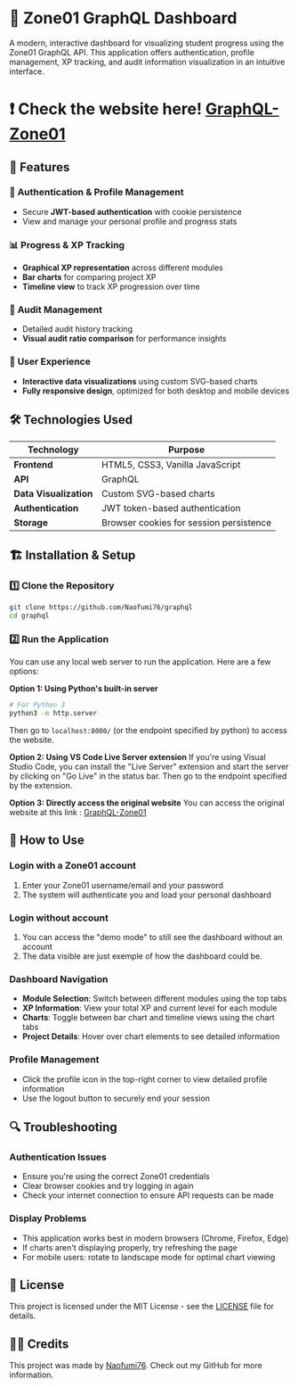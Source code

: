 # 🚀 Zone01 GraphQL Dashboard  

A modern, interactive dashboard for visualizing student progress using the Zone01 GraphQL API. This application offers authentication, profile management, XP tracking, and audit information visualization in an intuitive interface.  

# ❗ Check the website here! [GraphQL-Zone01](https://naofumi76.github.io/graphql/)

## 📌 Features  

### 🔐 **Authentication & Profile Management**  
- Secure **JWT-based authentication** with cookie persistence  
- View and manage your personal profile and progress stats  

### 📊 **Progress & XP Tracking**  
- **Graphical XP representation** across different modules  
- **Bar charts** for comparing project XP  
- **Timeline view** to track XP progression over time  

### 📑 **Audit Management**  
- Detailed audit history tracking  
- **Visual audit ratio comparison** for performance insights  

### 📱 **User Experience**  
- **Interactive data visualizations** using custom SVG-based charts  
- **Fully responsive design**, optimized for both desktop and mobile devices  

## 🛠️ Technologies Used  

| Technology | Purpose |
|------------|---------|
| **Frontend** | HTML5, CSS3, Vanilla JavaScript |
| **API** | GraphQL |
| **Data Visualization** | Custom SVG-based charts |
| **Authentication** | JWT token-based authentication |
| **Storage** | Browser cookies for session persistence |

## 🏗️ Installation & Setup  

### **1️⃣ Clone the Repository**  
```bash
git clone https://github.com/Naofumi76/graphql
cd graphql
```

### **2️⃣ Run the Application**
You can use any local web server to run the application. Here are a few options:

**Option 1: Using Python's built-in server**
```bash
# For Python 3
python3 -m http.server
```
Then go to `localhost:8000/` (or the endpoint specified by python) to access the website.

**Option 2: Using VS Code Live Server extension**
If you're using Visual Studio Code, you can install the "Live Server" extension and start the server by clicking on "Go Live" in the status bar. Then go to the endpoint specified by the extension.

**Option 3: Directly access the original website**
You can access the original website at this link :
[GraphQL-Zone01](https://naofumi76.github.io/graphql/)

## 📖 How to Use

### Login with a Zone01 account 
1. Enter your Zone01 username/email and your password
2. The system will authenticate you and load your personal dashboard

### Login without account
1. You can access the "demo mode" to still see the dashboard without an account
2. The data visible are just exemple of how the dashboard could be. 

### Dashboard Navigation
- **Module Selection**: Switch between different modules using the top tabs
- **XP Information**: View your total XP and current level for each module
- **Charts**: Toggle between bar chart and timeline views using the chart tabs
- **Project Details**: Hover over chart elements to see detailed information

### Profile Management
- Click the profile icon in the top-right corner to view detailed profile information
- Use the logout button to securely end your session

## 🔍 Troubleshooting

### Authentication Issues
- Ensure you're using the correct Zone01 credentials
- Clear browser cookies and try logging in again
- Check your internet connection to ensure API requests can be made

### Display Problems
- This application works best in modern browsers (Chrome, Firefox, Edge)
- If charts aren't displaying properly, try refreshing the page
- For mobile users: rotate to landscape mode for optimal chart viewing

## 📝 License

This project is licensed under the MIT License - see the [LICENSE](LICENSE.md) file for details.

## 👨‍💻 Credits

This project was made by [Naofumi76](https://github.com/Naofumi76). Check out my GitHub for more information.